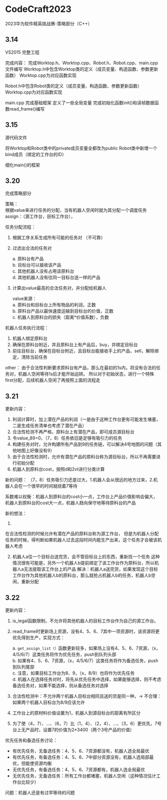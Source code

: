 # CodeCraft2023
2023华为软件精英挑战赛-策略部分（C++）

## 3.14
VS2015
完整工程

完成内容：
完成Worktop.h、Worktop.cpp、Robot.h、Robot.cpp、main.cpp文件编写
Worktop.h中包含Worktop类的定义（成员变量、构造函数、参数更新函数）
Worktop.cpp为对应函数实现

Robot.h中包含Robot类的定义（成员变量、构造函数、参数更新函数）
Worktop.cpp为对应函数实现

main.cpp
完成基础框架
定义了一些全局变量
完成初始化函数init()和读帧数据函数read_frame()编写  

## 3.15 
源代码文件

将Worktop和Robot类中的private成员变量全都改为public
Robot类中新增一个bind成员（绑定的工作台的ID）

细化main()的框架


## 3.20
完成策略部分

策略：  
根据value来进行任务的分配，当有机器人空闲时就为其分配一个调度任务 assign：（源工作台，目标工作台），

任务分配流程：

1. 根据工序关系生成所有可能的任务对 （不可靠）
2. 过滤出合法的任务对

    a. 原料台有产品  
    b. 目标台可以接收该产品  
    c. 其他机器人没有占用该原料台  
    d. 其他机器人没有往同一目标台送一样的产品
3. 计算出value最高的合法任务对，并分配给机器人

    value来源：  
    a. 原料台和目标台上所有物品的利润，正数  
    b. 原料台产品以最快速度运输到目标台的价值，正数  
    c. 机器人到原料台的损失（距离*价值系数），负数  

机器人任务执行流程：

1. 机器人绑定原料台
2. 确保在原料台附近，并且原料台上有产品后，buy，并绑定目标台
3. 前往目标台，确保在目标台附近，且目标台能接收手上的产品，sell，解除绑定，清除当前任务

other：
由于合法性判断要求原料台有产品，那么在最初的1s内，将没有合法的任务对，机器人空闲等待1s后才能开始运转。
所以对于初始状态，进行一个特殊first分配，后续机器人空闲了再按照上面的流程走  

## 3.21  

更新内容：

1. 利润计算时，加上潜在产品的利润（一是由于这种工作台更有可能发生堵塞，二是生成任务清单也考虑了潜在产品）
2. 合法性检测不再严格，原料台上有潜在产品，即可成员源目标台
3. 令value_89=0，（7，8）任务依旧是足够有吸引力的任务
4. 构建任务对时，允许构建所有产品到9的任务链，可以解决4号地图的问题（其他地图上好像没有9）
5. 由于合法性检测时，允许有潜在产品的原料台称为源目标台，所以不再需要进行初始分配
6. 机器人到原料台cost，按照d和2vt进行分类计算


新的问题：
（7，8）任务吸引力还是过大，1.机器人会从很远的地方过来，2.机器人会在一个很早的时间就绕着7等待

系数难以权衡：机器人到原料台的cost小一点，工作台上产品价值影响会偏大，
机器人到原料台的cost大一点，机器人趋向保守地等待原料台的产品


新的想法：

1. 
在合法性检测的时候允许有潜在产品的原料台称为源工作台，
但是为机器人分配任务的时候，得判断如果机器人过去这段时间内能生产出来，这个任务才会被该机器人考虑

2. 机器人a往一个目标台送完货，会不管目标台上的东西，重新找一个任务
这种情况很有可能是，另外一个机器人b提前绑定了该工作台作为原料台，所以机器人a无法提取该工作台上的产品
解决：机器人a送完货，如果发现这个目标工作台作为其他机器人b的原料台，那么就抢占机器人b的任务，机器人b空闲，重新分配

## 3.22  

更新内容：

1. is_legal函数限制，不允许将其他机器人的目标工作台作为自己的源工作台。
2. read_frame时更新场上资源，没有4、5、6、7其中一项资源时，该资源将更优先得到生产，实现方式：  
   
	a. `get_assign_list（）`函数更新较多，如果场上没有4、5、6、7资源，（x，4/5/6/7）这类任务将作为优先任务，push到队列头部  
    b. 如果有4、5、6、7资源，（x，4/5/6/7）这类任务将作为备选任务，push到队列尾部  
  	c. 注意，如果目标工作台为8、9，（x，8/9）也将作为优先任务  
    d. 机器人在选择任务对时，将先从优先任务中选择，如果能够选择，则不考虑备选任务对，如果不能选择，则从备选任务对选择  

3. 合法性检测中：不允许两个机器人目标台相同且送的货是同一种，-> 不合理：如果两个机器人目标台为8/9应该允许  
4. 工作台上的原材料价值设置为1，机器人到源目标台的距离有所区分 
5. 为了使（4，7）、...、（6，7）比（1，4）、（2，4）、...、（3，6）更优先，7号台上无产品时，设置7的价值为2*3400（两个3号产品的价值）  

优先任务和备选任务讨论：

 - 有优先任务，无备选任务：4、5、6、7资源都没有，机器人选全局最优
 - 有优先任务，有备选任务：4、5、6、7中部分资源没有，机器人选局部最优，但能使资源均衡
 - 无优先任务，有备选任务：4、5、6、7资源都有，机器人选全局最优
 - 无优先任务，无备选任务：所有工作台都堵塞，机器人空闲（这种情况估计工作台比较少）


问题：机器人还是有过早等待的问题

